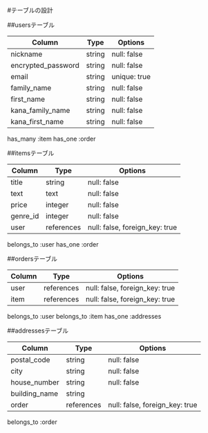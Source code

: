 #テーブルの設計

##usersテーブル

| Column             | Type       | Options     |
| ------------------ | ---------- | ----------- |
| nickname           | string     | null: false |
| encrypted_password | string     | null: false |
| email              | string     | unique: true |
| family_name        | string     | null: false |
| first_name         | string     | null: false |
| kana_family_name   | string     | null: false |
| kana_first_name    | string     | null: false |

has_many :item
has_one :order

##itemsテーブル

| Column             | Type       | Options     |
| ------------------ | ---------- | ----------- |
| title              | string     | null: false |
| text               | text       | null: false |
| price              | integer    | null: false |
| genre_id           | integer    | null: false |
| user               | references | null: false, foreign_key: true |

belongs_to :user
has_one :order

##ordersテーブル

| Column             | Type       | Options     |
| ------------------ | ---------- | ----------- |
| user               | references | null: false, foreign_key: true |
| item               | references | null: false, foreign_key: true |

belongs_to :user
belongs_to :item
has_one :addresses

##addressesテーブル

| Column             | Type       | Options     |
| ------------------ | ---------- | ----------- |
| postal_code        | string     | null: false |
| city               | string     | null: false |
| house_number       | string     | null: false |
| building_name      | string     |
| order              | references | null: false, foreign_key: true |

belongs_to :order